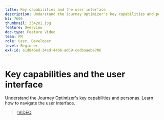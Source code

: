```yaml
---
title: Key capabilities and the user interface
description: Understand the Journey Optimizer's key capabilities and personas. Learn how to navigate the user interface.
kt: 7606
thumbnail: 334201.jpg
feature: Overview
doc-type: Feature Video
team: PM
role: User, Developer
level: Beginner
exl-id: e1d846ed-34ed-44bb-ad69-cedbaaebe706
---
```

# Key capabilities and the user interface

Understand the Journey Optimizer's key capabilities and personas. Learn how to navigate the user interface.

>[!VIDEO](https://video.tv.adobe.com/v/334201?quality=12)
